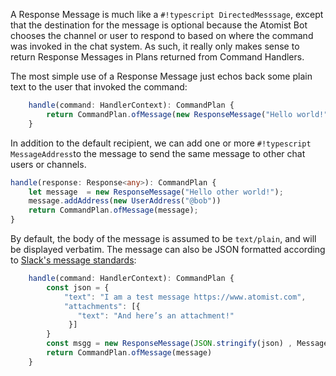 A Response Message is much like a `#!typescript DirectedMesssage`, except that 
the destination for the message is optional because the Atomist Bot chooses the
channel or user to respond to based on where the command was invoked in the chat
system. As such, it really only makes sense to return Response Messages in Plans
returned from Command Handlers.

The most simple use of a Response Message just echos back some plain text to
the user that invoked the command:

```typescript
    handle(command: HandlerContext): CommandPlan {
        return CommandPlan.ofMessage(new ResponseMessage("Hello world!"))
    }
```

In addition to the default recipient, we can add one or more
`#!typescript MessageAddress`to the message to send the same message to other
chat users or channels.

```typescript
handle(response: Response<any>): CommandPlan {
    let message  = new ResponseMessage("Hello other world!");
    message.addAddress(new UserAddress("@bob"))
    return CommandPlan.ofMessage(message);
}
```

By default, the body of the message is assumed to be `text/plain`, and will be
displayed verbatim. The message can also be JSON formatted
according to [Slack's message standards][slack-message]:

```typescript
    handle(command: HandlerContext): CommandPlan {
        const json = {
            "text": "I am a test message https://www.atomist.com",
            "attachments": [{
               "text": "And here’s an attachment!"
             }]
        }
        const msgg = new ResponseMessage(JSON.stringify(json) , MessageMimeTypes.SLACK_JSON)
        return CommandPlan.ofMessage(message)
    }
```

[slack-message]: https://api.slack.com/docs/messages/builder